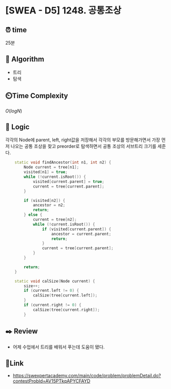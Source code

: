 # [SWEA - D5] 1248. 공통조상

## ⏰ **time**

25분

## :pushpin: **Algorithm**

- 트리
- 탐색

## ⏲️**Time Complexity**

$O(logN)$

## :round_pushpin: **Logic**

각각의 Node에 parent, left, right값을 저장해서 각각의 부모를 방문해가면서 가장 먼저 나오는 공통 조상을 찾고 preorder로 탐색하면서 공통 조상의 서브트리 크기를 세준다.

```cpp
    static void findAncestor(int n1, int n2) {
        Node current = tree[n1];
        visited[n1] = true;
        while (!current.isRoot()) {
            visited[current.parent] = true;
            current = tree[current.parent];
        }

        if (visited[n2]) {
            ancestor = n2;
            return;
        } else {
            current = tree[n2];
            while (!current.isRoot()) {
                if (visited[current.parent]) {
                    ancestor = current.parent;
                    return;
                }
                current = tree[current.parent];
            }
        }

        return;
    }

    static void calSize(Node current) {
        size++;
        if (current.left != 0) {
            calSize(tree[current.left]);
        }
        if (current.right != 0) {
            calSize(tree[current.right]);
        }

```

## :black_nib: **Review**

- 어제 수업에서 트리를 배워서 푸는데 도움이 됐다.

## 📡**Link**

- https://swexpertacademy.com/main/code/problem/problemDetail.do?contestProbId=AV15PTkqAPYCFAYD
